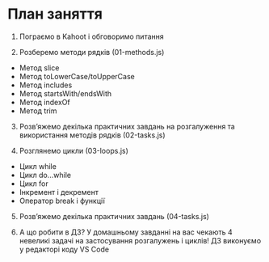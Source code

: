# План заняття

1. Пограємо в Kahoot і обговоримо питання

2. Розберемо методи рядків (01-methods.js)

- Метод slice
- Метод toLowerCase/toUpperCase
- Метод includes
- Метод startsWith/endsWith
- Метод indexOf
- Метод trim

3. Розв’яжемо декілька практичних завдань на розгалуження та використання
   методів рядків (02-tasks.js)

4. Розглянемо цикли (03-loops.js)

- Цикл while
- Цикл do…while
- Цикл for
- Інкремент і декремент
- Оператор break і функції

5. Розв’яжемо декілька практичних завдань (04-tasks.js)

6. А що робити в ДЗ? У домашньому завданні на вас чекають 4 невеликі задачі на
   застосування розгалужень і циклів! ДЗ виконуємо у редакторі коду VS Code
